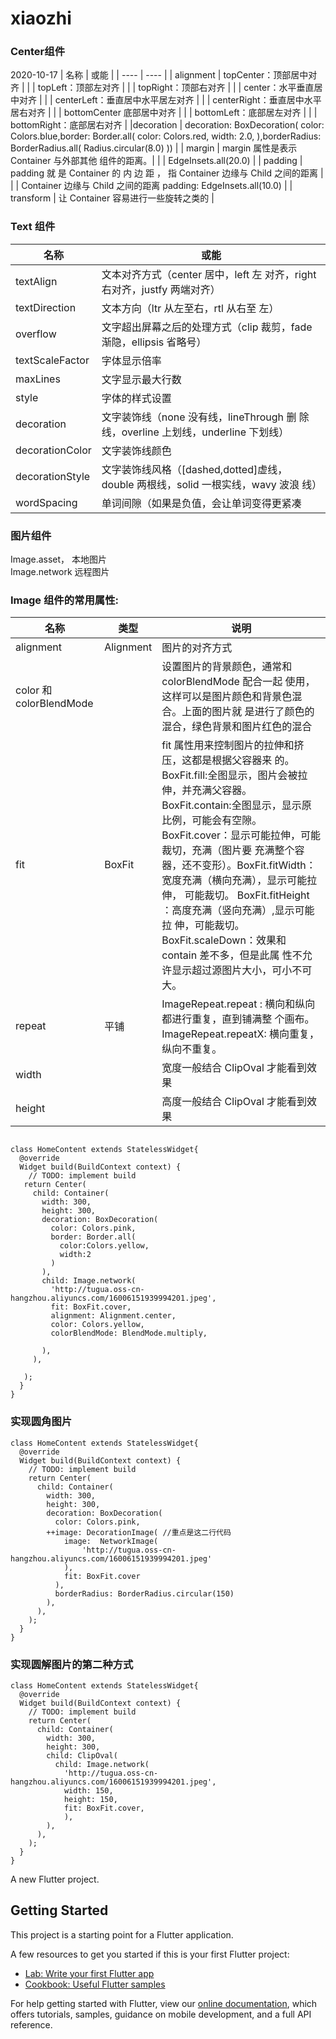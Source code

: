 # xiaozhi



### Center组件 
2020-10-17
|  名称   | 或能  |
|  ----  | ----  |
| alignment | topCenter：顶部居中对齐 |
|           | topLeft：顶部左对齐 |
|           | topRight：顶部右对齐 | 
|           | center：水平垂直居中对齐 | 
|           | centerLeft：垂直居中水平居左对齐 |
|           | centerRight：垂直居中水平居右对齐 |
|           | bottomCenter 底部居中对齐 | 
|           | bottomLeft：底部居左对齐 | 
|           | bottomRight：底部居右对齐 | 
|decoration | decoration: BoxDecoration( color: Colors.blue,border: Border.all( color: Colors.red, width: 2.0, ),borderRadius: BorderRadius.all( Radius.circular(8.0) )) | 
| margin    | margin 属性是表示 Container 与外部其他 组件的距离。| 
|           | EdgeInsets.all(20.0) |
| padding   | padding 就 是 Container 的 内 边 距 ， 指 Container 边缘与 Child 之间的距离 | 
|           | Container 边缘与 Child 之间的距离 padding: EdgeInsets.all(10.0) |
| transform | 让 Container 容易进行一些旋转之类的 |

### Text 组件
|  名称   | 或能  |
|  ----  | ----  |
| textAlign | 文本对齐方式（center 居中，left 左 对齐，right 右对齐，justfy 两端对齐） |
| textDirection | 文本方向（ltr 从左至右，rtl 从右至 左）| 
| overflow | 文字超出屏幕之后的处理方式（clip 裁剪，fade 渐隐，ellipsis 省略号）| 
| textScaleFactor | 字体显示倍率 | 
| maxLines | 文字显示最大行数 | 
| style | 字体的样式设置 |
| decoration | 文字装饰线（none 没有线，lineThrough 删 除线，overline 上划线，underline 下划线）| 
| decorationColor | 文字装饰线颜色 | 
| decorationStyle | 文字装饰线风格（[dashed,dotted]虚线， double 两根线，solid 一根实线，wavy 波浪 线） | 
| wordSpacing | 单词间隙（如果是负值，会让单词变得更紧凑 | 
 
### 图片组件
Image.asset， 本地图片   
Image.network 远程图片  
### Image 组件的常用属性:
|  名称   | 类型  | 说明 | 
|  ----  | ----  | ----  | 
| alignment | Alignment | 图片的对齐方式 | 
| color 和 colorBlendMode | | 设置图片的背景颜色，通常和 colorBlendMode 配合一起 使用，这样可以是图片颜色和背景色混合。上面的图片就 是进行了颜色的混合，绿色背景和图片红色的混合 | 
| fit | BoxFit | fit 属性用来控制图片的拉伸和挤压，这都是根据父容器来 的。BoxFit.fill:全图显示，图片会被拉伸，并充满父容器。 BoxFit.contain:全图显示，显示原比例，可能会有空隙。 BoxFit.cover：显示可能拉伸，可能裁切，充满（图片要 充满整个容器，还不变形）。BoxFit.fitWidth：宽度充满（横向充满），显示可能拉伸， 可能裁切。 BoxFit.fitHeight ：高度充满（竖向充满）,显示可能拉 伸，可能裁切。 BoxFit.scaleDown：效果和 contain 差不多，但是此属 性不允许显示超过源图片大小，可小不可大。
| repeat | 平铺 |  ImageRepeat.repeat : 横向和纵向都进行重复，直到铺满整 个画布。 ImageRepeat.repeatX: 横向重复，纵向不重复。 | 
| width | | 宽度一般结合 ClipOval 才能看到效果 | 
| height | | 高度一般结合 ClipOval 才能看到效果 |
```

class HomeContent extends StatelessWidget{
  @override
  Widget build(BuildContext context) {
    // TODO: implement build
   return Center(
     child: Container(
       width: 300,
       height: 300,
       decoration: BoxDecoration(
         color: Colors.pink,
         border: Border.all(
           color:Colors.yellow,
           width:2
         )
       ),
       child: Image.network(
         'http://tugua.oss-cn-hangzhou.aliyuncs.com/16006151939994201.jpeg',
         fit: BoxFit.cover,
         alignment: Alignment.center,
         color: Colors.yellow,
         colorBlendMode: BlendMode.multiply,

       ),
     ),
     
   );
  }
}
```
### 实现圆角图片
```
class HomeContent extends StatelessWidget{
  @override
  Widget build(BuildContext context) {
    // TODO: implement build
    return Center(
      child: Container(
        width: 300,
        height: 300,
        decoration: BoxDecoration(
          color: Colors.pink,
        ++image: DecorationImage( //重点是这二行代码
            image:  NetworkImage(
                'http://tugua.oss-cn-hangzhou.aliyuncs.com/16006151939994201.jpeg'
            ),
            fit: BoxFit.cover
          ),
          borderRadius: BorderRadius.circular(150)
        ),
      ),
    );
  }
}
```
### 实现圆解图片的第二种方式
```
class HomeContent extends StatelessWidget{
  @override
  Widget build(BuildContext context) {
    // TODO: implement build
    return Center(
      child: Container(
        width: 300,
        height: 300,
        child: ClipOval(
          child: Image.network(
            'http://tugua.oss-cn-hangzhou.aliyuncs.com/16006151939994201.jpeg',
            width: 150,
            height: 150,
            fit: BoxFit.cover,
            ),
        ),
      ),
    );
  }
}
```












                                    





A new Flutter project.

## Getting Started

This project is a starting point for a Flutter application.

A few resources to get you started if this is your first Flutter project:

- [Lab: Write your first Flutter app](https://flutter.dev/docs/get-started/codelab)
- [Cookbook: Useful Flutter samples](https://flutter.dev/docs/cookbook)

For help getting started with Flutter, view our
[online documentation](https://flutter.dev/docs), which offers tutorials,
samples, guidance on mobile development, and a full API reference.
